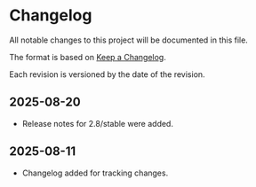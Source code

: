 # Changelog

All notable changes to this project will be documented in this file.

The format is based on [Keep a Changelog](https://keepachangelog.com/en/1.1.0/).

Each revision is versioned by the date of the revision.

## 2025-08-20

- Release notes for 2.8/stable were added.

## 2025-08-11

- Changelog added for tracking changes.
